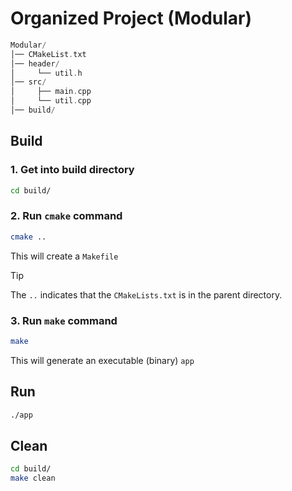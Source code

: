 # Organized Project (Modular)

```swift
Modular/
│── CMakeList.txt
│── header/
│     └── util.h
│── src/
│     ├── main.cpp
│     └── util.cpp
│── build/
```

## Build

### 1. Get into build directory
```bash
cd build/
```
### 2. Run `cmake` command
```bash
cmake ..
```
This will create a `Makefile`

> [!Tip]
> The `..` indicates that the `CMakeLists.txt` is in the parent directory.

### 3. Run `make` command
```bash
make
```
This will generate an executable (binary) `app`

## Run
```bash
./app
```

## Clean
```bash
cd build/
make clean
```
